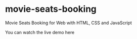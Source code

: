 # movie-seats-booking
Movie Seats Booking for Web with HTML, CSS and JavaScript

You can watch the live demo here 
